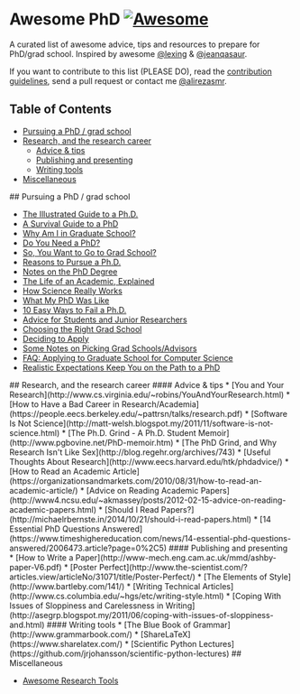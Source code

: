 # Awesome PhD [![Awesome](https://cdn.rawgit.com/sindresorhus/awesome/d7305f38d29fed78fa85652e3a63e154dd8e8829/media/badge.svg)](https://github.com/sindresorhus/awesome)

A curated list of awesome advice, tips and resources to prepare for PhD/grad school. Inspired by awesome [@lexing](https://twitter.com/lexing) & [@jeanqasaur](https://twitter.com/jeanqasaur).

If you want to contribute to this list (PLEASE DO), read the [contribution guidelines](https://github.com/alirezasmr/awesome-phd/blob/master/contributing.md), send a pull request or contact me [@alirezasmr](https://twitter.com/alirezasmr).

## Table of Contents

<!-- MarkdownTOC depth=4 -->

- [Pursuing a PhD / grad school](#phd)
- [Research, and the research career](#research)
    - [Advice & tips](#research-advice)
    - [Publishing and presenting](#research-publishing-presenting)
    - [Writing tools](#research-writing-tools)
- [Miscellaneous](#general)

<!-- /MarkdownTOC -->

<a name="phd" />
## Pursuing a PhD / grad school

* [The Illustrated Guide to a Ph.D.](http://matt.might.net/articles/phd-school-in-pictures/)
* [A Survival Guide to a PhD](http://karpathy.github.io/2016/09/07/phd/)
* [Why Am I in Graduate School?](http://cra-ccc.org/lifeofacsgs/why-am-i-in-graduate-school)
* [Do You Need a PhD?](http://matt-welsh.blogspot.my/2012/03/do-you-need-phd.html)
* [So, You Want to Go to Grad School?](http://matt-welsh.blogspot.my/2010/09/so-you-want-to-go-to-grad-school.html)
* [Reasons to Pursue a Ph.D.](http://jxyzabc.blogspot.my/2011/12/reasons-to-pursue-phd.html)
* [Notes on the PhD Degree](http://matt-welsh.blogspot.my/2010/09/so-you-want-to-go-to-grad-school.html)
* [The Life of an Academic, Explained](http://jxyzabc.blogspot.my/2012/02/life-of-academic-explained.html)
* [How Science Really Works](http://jxyzabc.blogspot.my/2013/01/how-science-really-works.html)
* [What My PhD Was Like](http://jxyzabc.blogspot.my/2016/02/my-phd-abridged.html)
* [10 Easy Ways to Fail a Ph.D.](http://matt.might.net/articles/ways-to-fail-a-phd/)
* [Advice for Students and Junior Researchers](http://www.markus-jakobsson.com/advice-for-students-and-junior-researchers)
* [Choosing the Right Grad School](http://www.zephoria.org/thoughts/archives/2009/10/28/choosing_the_ri.html)
* [Deciding to Apply](http://jxyzabc.blogspot.my/2008/08/cs-grad-school-part-1-deciding-to-apply.html)
* [Some Notes on Picking Grad Schools/Advisors](http://jxyzabc.blogspot.my/2009/02/some-notes-on-picking-grad.html)
* [FAQ: Applying to Graduate School for Computer Science](http://jxyzabc.blogspot.my/2012/10/faq-applying-to-graduate-school-for.html)
* [Realistic Expectations Keep You on the Path to a PhD](https://www.timeshighereducation.com/news/realistic-expectations-keep-you-on-the-path-to-a-phd/2015739.article)

<a name="research" />
## Research, and the research career

<a name="research-advice" />
#### Advice & tips
* [You and Your Research](http://www.cs.virginia.edu/~robins/YouAndYourResearch.html)
* [How to Have a Bad Career in Research/Academia](https://people.eecs.berkeley.edu/~pattrsn/talks/research.pdf)
* [Software Is Not Science](http://matt-welsh.blogspot.my/2011/11/software-is-not-science.html)
* [The Ph.D. Grind - A Ph.D. Student Memoir](http://www.pgbovine.net/PhD-memoir.htm)
* [The PhD Grind, and Why Research Isn't Like Sex](http://blog.regehr.org/archives/743)
* [Useful Thoughts About Research](http://www.eecs.harvard.edu/htk/phdadvice/)
* [How to Read an Academic Article](https://organizationsandmarkets.com/2010/08/31/how-to-read-an-academic-article/)
* [Advice on Reading Academic Papers](http://www4.ncsu.edu/~akmassey/posts/2012-02-15-advice-on-reading-academic-papers.html)
* [Should I Read Papers?](http://michaelrbernste.in/2014/10/21/should-i-read-papers.html)
* [14 Essential PhD Questions Answered](https://www.timeshighereducation.com/news/14-essential-phd-questions-answered/2006473.article?page=0%2C5)

<a name="research-publishing-presenting" />
#### Publishing and presenting
* [How to Write a Paper](http://www-mech.eng.cam.ac.uk/mmd/ashby-paper-V6.pdf)
* [Poster Perfect](http://www.the-scientist.com/?articles.view/articleNo/31071/title/Poster-Perfect/)
* [The Elements of Style](http://www.bartleby.com/141/)
* [Writing Technical Articles](http://www.cs.columbia.edu/~hgs/etc/writing-style.html)
* [Coping With Issues of Sloppiness and Carelessness in Writing](http://asegrp.blogspot.my/2011/06/coping-with-issues-of-sloppiness-and.html)

<a name="research-writing-tools" />
#### Writing tools
* [The Blue Book of Grammar](http://www.grammarbook.com/)
* [ShareLaTeX](https://www.sharelatex.com/)
* [Scientific Python Lectures](https://github.com/jrjohansson/scientific-python-lectures)

<a name="general" />
## Miscellaneous

* [Awesome Research Tools](https://github.com/emptymalei/awesome-research)
